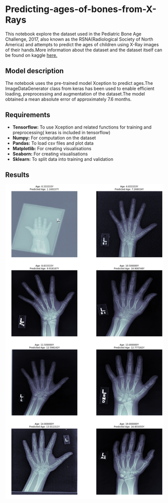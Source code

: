 # Predicting-ages-of-bones-from-X-Rays
This notebook explore the dataset used in the Pediatric Bone Age Challenge, 2017, also known as the RSNA(Radiological Society of North America) and attempts to predict the ages of children using X-Ray images of their hands.More information about the dataset and the dataset itself can be found on kaggle <a href = 'https://www.kaggle.com/kmader/rsna-bone-age'>here.</a><br>
## Model description
The notebook uses the pre-trained model Xception to predict ages.The ImageDataGenerator class from keras has been used to enable efficient loading, preprocessing and augmentation of the dataset.The model obtained a mean absolute error of approximately 7.6 months.<br>
## Requirements
<ul>
  <li> <b>Tensorflow:</b> To use Xception and related functions for training and preprocessing( keras is included in tensorflow)</li>
  <li><b> Numpy:</b> For computation on the dataset</li> 
  <li><b> Pandas:</b> To load csv files and plot data</li>
  <li><b> Matplotlib:</b> For creating visualisations</li>
  <li><b> Seaborn:</b> For creating visualisations</li>
  <li><b>Sklearn:</b> To split data into training and validation</li>
  </ul>
  
## Results
<img src ='hand_xray.png'></img>
  

